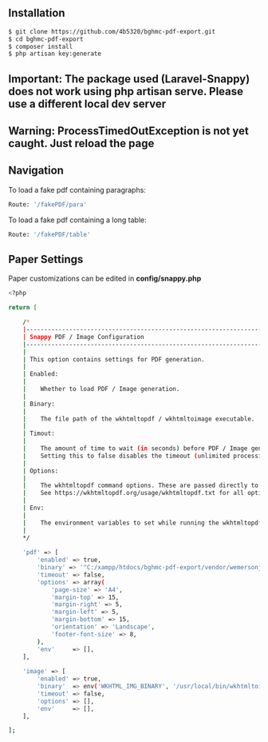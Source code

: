 ## Installation

```sh
$ git clone https://github.com/4b5320/bghmc-pdf-export.git
$ cd bghmc-pdf-export
$ composer install
$ php artisan key:generate
```

## Important: The package used (Laravel-Snappy) does not work using **php artisan serve**. Please use a different local dev server

## Warning: ProcessTimedOutException is not yet caught. Just reload the page

## Navigation
To load a fake pdf containing paragraphs:
```sh
Route: '/fakePDF/para'
```
To load a fake pdf containing a long table:
```sh
Route: '/fakePDF/table'
```

## Paper Settings
Paper customizations can be edited in **config/snappy.php**
```sh
<?php

return [

    /*
    |--------------------------------------------------------------------------
    | Snappy PDF / Image Configuration
    |--------------------------------------------------------------------------
    |
    | This option contains settings for PDF generation.
    |
    | Enabled:
    |    
    |    Whether to load PDF / Image generation.
    |
    | Binary:
    |    
    |    The file path of the wkhtmltopdf / wkhtmltoimage executable.
    |
    | Timout:
    |    
    |    The amount of time to wait (in seconds) before PDF / Image generation is stopped.
    |    Setting this to false disables the timeout (unlimited processing time).
    |
    | Options:
    |
    |    The wkhtmltopdf command options. These are passed directly to wkhtmltopdf.
    |    See https://wkhtmltopdf.org/usage/wkhtmltopdf.txt for all options.
    |
    | Env:
    |
    |    The environment variables to set while running the wkhtmltopdf process.
    |
    */
    
    'pdf' => [
        'enabled' => true,
        'binary' => '"C:/xampp/htdocs/bghmc-pdf-export/vendor/wemersonjanuario/wkhtmltopdf-windows/bin/64bit/wkhtmltopdf.exe"',
        'timeout' => false,
        'options' => array(
            'page-size' => 'A4',
            'margin-top' => 15,
            'margin-right' => 5,
            'margin-left' => 5,
            'margin-bottom' => 15,
            'orientation' => 'Landscape',
            'footer-font-size' => 8,
        ),
        'env'     => [],
    ],
    
    'image' => [
        'enabled' => true,
        'binary'  => env('WKHTML_IMG_BINARY', '/usr/local/bin/wkhtmltoimage'),
        'timeout' => false,
        'options' => [],
        'env'     => [],
    ],

];
```